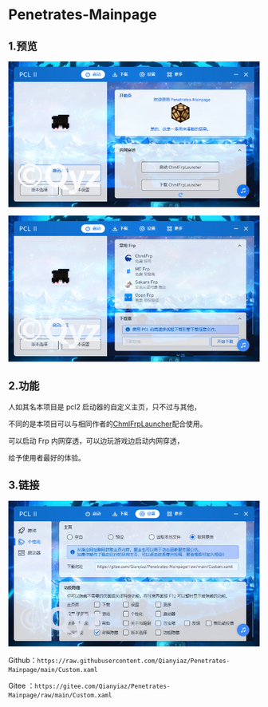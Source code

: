 # Penetrates-Mainpage

## 1.预览

![输入图片说明](.github/workflows/%E4%B8%BB%E9%A1%B51.png)

![输入图片说明](.github/workflows/%E4%B8%BB%E9%A1%B52.png)

## 2.功能

人如其名本项目是 pcl2 启动器的自定义主页，只不过与其他，

不同的是本项目可以与相同作者的<a href="https://github.com/Qianyiaz/ChmlFrpLauncher">ChmlFrpLauncher</a>配合使用。

可以启动 Frp 内网穿透，可以边玩游戏边启动内网穿透，

给予使用者最好的体验。

## 3.链接

![输入图片说明](.github/workflows/%E8%AE%BE%E7%BD%AE1.png)

Github：`https://raw.githubusercontent.com/Qianyiaz/Penetrates-Mainpage/main/Custom.xaml`

Gitee ：`https://gitee.com/Qianyiaz/Penetrates-Mainpage/raw/main/Custom.xaml`
